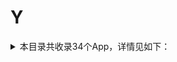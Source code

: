 # Y
<details>
<summary>
本目录共收录34个App，详情见如下：
</summary>

- [Youtube](https://quantumult.app/x/open-app/add-resource?remote-resource=%7B%22filter_remote%22%3A%20%5B%22https%3A%2F%2Fraw.githubusercontent.com%2Fzirawell%2FR-Store%2Fmain%2FRule%2FQuanX%2FAdblock%2FApp%2FY%2FYoutube%2Ffilter%2Fyoutube.list%2C%20tag%3DYoutube%22%5D%2C%22rewrite_remote%22%3A%20%5B%22https%3A%2F%2Fraw.githubusercontent.com%2Fzirawell%2FR-Store%2Fmain%2FRule%2FQuanX%2FAdblock%2FApp%2FY%2FYoutube%2Frewrite%2Fyoutube.conf%2C%20tag%3DYoutube%22%5D%7D)
- [一刻相册](https://quantumult.app/x/open-app/add-resource?remote-resource=%7B%22rewrite_remote%22%3A%20%5B%22https%3A%2F%2Fraw.githubusercontent.com%2Fzirawell%2FR-Store%2Fmain%2FRule%2FQuanX%2FAdblock%2FApp%2FY%2F%E4%B8%80%E5%88%BB%E7%9B%B8%E5%86%8C%2Frewrite%2Fbaidupcs.conf%2C%20tag%3D%E4%B8%80%E5%88%BB%E7%9B%B8%E5%86%8C%22%5D%7D)
- [一号店](https://quantumult.app/x/open-app/add-resource?remote-resource=%7B%22filter_remote%22%3A%20%5B%22https%3A%2F%2Fraw.githubusercontent.com%2Fzirawell%2FR-Store%2Fmain%2FRule%2FQuanX%2FAdblock%2FApp%2FY%2F%E4%B8%80%E5%8F%B7%E5%BA%97%2Ffilter%2Fyhd.list%2C%20tag%3D%E4%B8%80%E5%8F%B7%E5%BA%97%22%5D%2C%22rewrite_remote%22%3A%20%5B%22https%3A%2F%2Fraw.githubusercontent.com%2Fzirawell%2FR-Store%2Fmain%2FRule%2FQuanX%2FAdblock%2FApp%2FY%2F%E4%B8%80%E5%8F%B7%E5%BA%97%2Frewrite%2Fyhd.conf%2C%20tag%3D%E4%B8%80%E5%8F%B7%E5%BA%97%22%5D%7D)
- [一汽大众](https://quantumult.app/x/open-app/add-resource?remote-resource=%7B%22rewrite_remote%22%3A%20%5B%22https%3A%2F%2Fraw.githubusercontent.com%2Fzirawell%2FR-Store%2Fmain%2FRule%2FQuanX%2FAdblock%2FApp%2FY%2F%E4%B8%80%E6%B1%BD%E5%A4%A7%E4%BC%97%2Frewrite%2Ffawvw.conf%2C%20tag%3D%E4%B8%80%E6%B1%BD%E5%A4%A7%E4%BC%97%22%5D%7D)
- [一淘](https://quantumult.app/x/open-app/add-resource?remote-resource=%7B%22rewrite_remote%22%3A%20%5B%22https%3A%2F%2Fraw.githubusercontent.com%2Fzirawell%2FR-Store%2Fmain%2FRule%2FQuanX%2FAdblock%2FApp%2FY%2F%E4%B8%80%E6%B7%98%2Frewrite%2Fyitao.conf%2C%20tag%3D%E4%B8%80%E6%B7%98%22%5D%7D)
- [一点万象](https://quantumult.app/x/open-app/add-resource?remote-resource=%7B%22rewrite_remote%22%3A%20%5B%22https%3A%2F%2Fraw.githubusercontent.com%2Fzirawell%2FR-Store%2Fmain%2FRule%2FQuanX%2FAdblock%2FApp%2FY%2F%E4%B8%80%E7%82%B9%E4%B8%87%E8%B1%A1%2Frewrite%2Fmixc.conf%2C%20tag%3D%E4%B8%80%E7%82%B9%E4%B8%87%E8%B1%A1%22%5D%7D)
- [一起考教师](https://quantumult.app/x/open-app/add-resource?remote-resource=%7B%22rewrite_remote%22%3A%20%5B%22https%3A%2F%2Fraw.githubusercontent.com%2Fzirawell%2FR-Store%2Fmain%2FRule%2FQuanX%2FAdblock%2FApp%2FY%2F%E4%B8%80%E8%B5%B7%E8%80%83%E6%95%99%E5%B8%88%2Frewrite%2F17kjs.conf%2C%20tag%3D%E4%B8%80%E8%B5%B7%E8%80%83%E6%95%99%E5%B8%88%22%5D%7D)
- [云闪付](https://quantumult.app/x/open-app/add-resource?remote-resource=%7B%22filter_remote%22%3A%20%5B%22https%3A%2F%2Fraw.githubusercontent.com%2Fzirawell%2FR-Store%2Fmain%2FRule%2FQuanX%2FAdblock%2FApp%2FY%2F%E4%BA%91%E9%97%AA%E4%BB%98%2Ffilter%2FunionPay.list%2C%20tag%3D%E4%BA%91%E9%97%AA%E4%BB%98%22%5D%2C%22rewrite_remote%22%3A%20%5B%22https%3A%2F%2Fraw.githubusercontent.com%2Fzirawell%2FR-Store%2Fmain%2FRule%2FQuanX%2FAdblock%2FApp%2FY%2F%E4%BA%91%E9%97%AA%E4%BB%98%2Frewrite%2FunionPay.conf%2C%20tag%3D%E4%BA%91%E9%97%AA%E4%BB%98%22%5D%7D)
- [云鲸智能](https://quantumult.app/x/open-app/add-resource?remote-resource=%7B%22rewrite_remote%22%3A%20%5B%22https%3A%2F%2Fraw.githubusercontent.com%2Fzirawell%2FR-Store%2Fmain%2FRule%2FQuanX%2FAdblock%2FApp%2FY%2F%E4%BA%91%E9%B2%B8%E6%99%BA%E8%83%BD%2Frewrite%2Fnarwal.conf%2C%20tag%3D%E4%BA%91%E9%B2%B8%E6%99%BA%E8%83%BD%22%5D%7D)
- [云麦好轻](https://quantumult.app/x/open-app/add-resource?remote-resource=%7B%22rewrite_remote%22%3A%20%5B%22https%3A%2F%2Fraw.githubusercontent.com%2Fzirawell%2FR-Store%2Fmain%2FRule%2FQuanX%2FAdblock%2FApp%2FY%2F%E4%BA%91%E9%BA%A6%E5%A5%BD%E8%BD%BB%2Frewrite%2Fyunmai.conf%2C%20tag%3D%E4%BA%91%E9%BA%A6%E5%A5%BD%E8%BD%BB%22%5D%7D)
- [亚马逊](https://quantumult.app/x/open-app/add-resource?remote-resource=%7B%22rewrite_remote%22%3A%20%5B%22https%3A%2F%2Fraw.githubusercontent.com%2Fzirawell%2FR-Store%2Fmain%2FRule%2FQuanX%2FAdblock%2FApp%2FY%2F%E4%BA%9A%E9%A9%AC%E9%80%8A%2Frewrite%2Famazon.conf%2C%20tag%3D%E4%BA%9A%E9%A9%AC%E9%80%8A%22%5D%7D)
- [优酷视频](https://quantumult.app/x/open-app/add-resource?remote-resource=%7B%22filter_remote%22%3A%20%5B%22https%3A%2F%2Fraw.githubusercontent.com%2Fzirawell%2FR-Store%2Fmain%2FRule%2FQuanX%2FAdblock%2FApp%2FY%2F%E4%BC%98%E9%85%B7%E8%A7%86%E9%A2%91%2Ffilter%2Fyouku.list%2C%20tag%3D%E4%BC%98%E9%85%B7%E8%A7%86%E9%A2%91%22%5D%2C%22rewrite_remote%22%3A%20%5B%22https%3A%2F%2Fraw.githubusercontent.com%2Fzirawell%2FR-Store%2Fmain%2FRule%2FQuanX%2FAdblock%2FApp%2FY%2F%E4%BC%98%E9%85%B7%E8%A7%86%E9%A2%91%2Frewrite%2Fyouku.conf%2C%20tag%3D%E4%BC%98%E9%85%B7%E8%A7%86%E9%A2%91%22%5D%7D)
- [医考帮](https://quantumult.app/x/open-app/add-resource?remote-resource=%7B%22rewrite_remote%22%3A%20%5B%22https%3A%2F%2Fraw.githubusercontent.com%2Fzirawell%2FR-Store%2Fmain%2FRule%2FQuanX%2FAdblock%2FApp%2FY%2F%E5%8C%BB%E8%80%83%E5%B8%AE%2Frewrite%2Fyikaobang.conf%2C%20tag%3D%E5%8C%BB%E8%80%83%E5%B8%AE%22%5D%7D)
- [印象笔记](https://quantumult.app/x/open-app/add-resource?remote-resource=%7B%22rewrite_remote%22%3A%20%5B%22https%3A%2F%2Fraw.githubusercontent.com%2Fzirawell%2FR-Store%2Fmain%2FRule%2FQuanX%2FAdblock%2FApp%2FY%2F%E5%8D%B0%E8%B1%A1%E7%AC%94%E8%AE%B0%2Frewrite%2Fyinxiang.conf%2C%20tag%3D%E5%8D%B0%E8%B1%A1%E7%AC%94%E8%AE%B0%22%5D%7D)
- [友邦友享](https://quantumult.app/x/open-app/add-resource?remote-resource=%7B%22rewrite_remote%22%3A%20%5B%22https%3A%2F%2Fraw.githubusercontent.com%2Fzirawell%2FR-Store%2Fmain%2FRule%2FQuanX%2FAdblock%2FApp%2FY%2F%E5%8F%8B%E9%82%A6%E5%8F%8B%E4%BA%AB%2Frewrite%2Faia.conf%2C%20tag%3D%E5%8F%8B%E9%82%A6%E5%8F%8B%E4%BA%AB%22%5D%7D)
- [友邻优课](https://quantumult.app/x/open-app/add-resource?remote-resource=%7B%22rewrite_remote%22%3A%20%5B%22https%3A%2F%2Fraw.githubusercontent.com%2Fzirawell%2FR-Store%2Fmain%2FRule%2FQuanX%2FAdblock%2FApp%2FY%2F%E5%8F%8B%E9%82%BB%E4%BC%98%E8%AF%BE%2Frewrite%2Fylyk.conf%2C%20tag%3D%E5%8F%8B%E9%82%BB%E4%BC%98%E8%AF%BE%22%5D%7D)
- [央视频](https://quantumult.app/x/open-app/add-resource?remote-resource=%7B%22rewrite_remote%22%3A%20%5B%22https%3A%2F%2Fraw.githubusercontent.com%2Fzirawell%2FR-Store%2Fmain%2FRule%2FQuanX%2FAdblock%2FApp%2FY%2F%E5%A4%AE%E8%A7%86%E9%A2%91%2Frewrite%2Fcmgadx.conf%2C%20tag%3D%E5%A4%AE%E8%A7%86%E9%A2%91%22%5D%7D)
- [悠洗](https://quantumult.app/x/open-app/add-resource?remote-resource=%7B%22rewrite_remote%22%3A%20%5B%22https%3A%2F%2Fraw.githubusercontent.com%2Fzirawell%2FR-Store%2Fmain%2FRule%2FQuanX%2FAdblock%2FApp%2FY%2F%E6%82%A0%E6%B4%97%2Frewrite%2Fulife.conf%2C%20tag%3D%E6%82%A0%E6%B4%97%22%5D%7D)
- [易捷加油](https://quantumult.app/x/open-app/add-resource?remote-resource=%7B%22rewrite_remote%22%3A%20%5B%22https%3A%2F%2Fraw.githubusercontent.com%2Fzirawell%2FR-Store%2Fmain%2FRule%2FQuanX%2FAdblock%2FApp%2FY%2F%E6%98%93%E6%8D%B7%E5%8A%A0%E6%B2%B9%2Frewrite%2Fejoy.conf%2C%20tag%3D%E6%98%93%E6%8D%B7%E5%8A%A0%E6%B2%B9%22%5D%7D)
- [易校园](https://quantumult.app/x/open-app/add-resource?remote-resource=%7B%22rewrite_remote%22%3A%20%5B%22https%3A%2F%2Fraw.githubusercontent.com%2Fzirawell%2FR-Store%2Fmain%2FRule%2FQuanX%2FAdblock%2FApp%2FY%2F%E6%98%93%E6%A0%A1%E5%9B%AD%2Frewrite%2Fyixiaoyuan.conf%2C%20tag%3D%E6%98%93%E6%A0%A1%E5%9B%AD%22%5D%7D)
- [易车](https://quantumult.app/x/open-app/add-resource?remote-resource=%7B%22filter_remote%22%3A%20%5B%22https%3A%2F%2Fraw.githubusercontent.com%2Fzirawell%2FR-Store%2Fmain%2FRule%2FQuanX%2FAdblock%2FApp%2FY%2F%E6%98%93%E8%BD%A6%2Ffilter%2Fyiche.list%2C%20tag%3D%E6%98%93%E8%BD%A6%22%5D%2C%22rewrite_remote%22%3A%20%5B%22https%3A%2F%2Fraw.githubusercontent.com%2Fzirawell%2FR-Store%2Fmain%2FRule%2FQuanX%2FAdblock%2FApp%2FY%2F%E6%98%93%E8%BD%A6%2Frewrite%2Fyiche.conf%2C%20tag%3D%E6%98%93%E8%BD%A6%22%5D%7D)
- [映客直播](https://quantumult.app/x/open-app/add-resource?remote-resource=%7B%22rewrite_remote%22%3A%20%5B%22https%3A%2F%2Fraw.githubusercontent.com%2Fzirawell%2FR-Store%2Fmain%2FRule%2FQuanX%2FAdblock%2FApp%2FY%2F%E6%98%A0%E5%AE%A2%E7%9B%B4%E6%92%AD%2Frewrite%2Finke.conf%2C%20tag%3D%E6%98%A0%E5%AE%A2%E7%9B%B4%E6%92%AD%22%5D%7D)
- [曜影医疗](https://quantumult.app/x/open-app/add-resource?remote-resource=%7B%22rewrite_remote%22%3A%20%5B%22https%3A%2F%2Fraw.githubusercontent.com%2Fzirawell%2FR-Store%2Fmain%2FRule%2FQuanX%2FAdblock%2FApp%2FY%2F%E6%9B%9C%E5%BD%B1%E5%8C%BB%E7%96%97%2Frewrite%2Fyaoying.conf%2C%20tag%3D%E6%9B%9C%E5%BD%B1%E5%8C%BB%E7%96%97%22%5D%7D)
- [永安行](https://quantumult.app/x/open-app/add-resource?remote-resource=%7B%22rewrite_remote%22%3A%20%5B%22https%3A%2F%2Fraw.githubusercontent.com%2Fzirawell%2FR-Store%2Fmain%2FRule%2FQuanX%2FAdblock%2FApp%2FY%2F%E6%B0%B8%E5%AE%89%E8%A1%8C%2Frewrite%2Fyouonbike.conf%2C%20tag%3D%E6%B0%B8%E5%AE%89%E8%A1%8C%22%5D%7D)
- [永辉生活](https://quantumult.app/x/open-app/add-resource?remote-resource=%7B%22rewrite_remote%22%3A%20%5B%22https%3A%2F%2Fraw.githubusercontent.com%2Fzirawell%2FR-Store%2Fmain%2FRule%2FQuanX%2FAdblock%2FApp%2FY%2F%E6%B0%B8%E8%BE%89%E7%94%9F%E6%B4%BB%2Frewrite%2Fyonghui.conf%2C%20tag%3D%E6%B0%B8%E8%BE%89%E7%94%9F%E6%B4%BB%22%5D%7D)
- [猿辅导](https://quantumult.app/x/open-app/add-resource?remote-resource=%7B%22rewrite_remote%22%3A%20%5B%22https%3A%2F%2Fraw.githubusercontent.com%2Fzirawell%2FR-Store%2Fmain%2FRule%2FQuanX%2FAdblock%2FApp%2FY%2F%E7%8C%BF%E8%BE%85%E5%AF%BC%2Frewrite%2Fyuanfudao.conf%2C%20tag%3D%E7%8C%BF%E8%BE%85%E5%AF%BC%22%5D%7D)
- [盈宝证券](https://quantumult.app/x/open-app/add-resource?remote-resource=%7B%22rewrite_remote%22%3A%20%5B%22https%3A%2F%2Fraw.githubusercontent.com%2Fzirawell%2FR-Store%2Fmain%2FRule%2FQuanX%2FAdblock%2FApp%2FY%2F%E7%9B%88%E5%AE%9D%E8%AF%81%E5%88%B8%2Frewrite%2Fwinbull.conf%2C%20tag%3D%E7%9B%88%E5%AE%9D%E8%AF%81%E5%88%B8%22%5D%7D)
- [育之有道](https://quantumult.app/x/open-app/add-resource?remote-resource=%7B%22rewrite_remote%22%3A%20%5B%22https%3A%2F%2Fraw.githubusercontent.com%2Fzirawell%2FR-Store%2Fmain%2FRule%2FQuanX%2FAdblock%2FApp%2FY%2F%E8%82%B2%E4%B9%8B%E6%9C%89%E9%81%93%2Frewrite%2Fhydlight.conf%2C%20tag%3D%E8%82%B2%E4%B9%8B%E6%9C%89%E9%81%93%22%5D%7D)
- [育学园](https://quantumult.app/x/open-app/add-resource?remote-resource=%7B%22rewrite_remote%22%3A%20%5B%22https%3A%2F%2Fraw.githubusercontent.com%2Fzirawell%2FR-Store%2Fmain%2FRule%2FQuanX%2FAdblock%2FApp%2FY%2F%E8%82%B2%E5%AD%A6%E5%9B%AD%2Frewrite%2Fyuxueyuan.conf%2C%20tag%3D%E8%82%B2%E5%AD%A6%E5%9B%AD%22%5D%7D)
- [艺龙旅行](https://quantumult.app/x/open-app/add-resource?remote-resource=%7B%22rewrite_remote%22%3A%20%5B%22https%3A%2F%2Fraw.githubusercontent.com%2Fzirawell%2FR-Store%2Fmain%2FRule%2FQuanX%2FAdblock%2FApp%2FY%2F%E8%89%BA%E9%BE%99%E6%97%85%E8%A1%8C%2Frewrite%2Felong.conf%2C%20tag%3D%E8%89%BA%E9%BE%99%E6%97%85%E8%A1%8C%22%5D%7D)
- [萤石云视频](https://quantumult.app/x/open-app/add-resource?remote-resource=%7B%22rewrite_remote%22%3A%20%5B%22https%3A%2F%2Fraw.githubusercontent.com%2Fzirawell%2FR-Store%2Fmain%2FRule%2FQuanX%2FAdblock%2FApp%2FY%2F%E8%90%A4%E7%9F%B3%E4%BA%91%E8%A7%86%E9%A2%91%2Frewrite%2Fys7.conf%2C%20tag%3D%E8%90%A4%E7%9F%B3%E4%BA%91%E8%A7%86%E9%A2%91%22%5D%7D)
- [邮储信用卡](https://quantumult.app/x/open-app/add-resource?remote-resource=%7B%22rewrite_remote%22%3A%20%5B%22https%3A%2F%2Fraw.githubusercontent.com%2Fzirawell%2FR-Store%2Fmain%2FRule%2FQuanX%2FAdblock%2FApp%2FY%2F%E9%82%AE%E5%82%A8%E4%BF%A1%E7%94%A8%E5%8D%A1%2Frewrite%2Fpsbc.conf%2C%20tag%3D%E9%82%AE%E5%82%A8%E4%BF%A1%E7%94%A8%E5%8D%A1%22%5D%7D)
- [银盛通](https://quantumult.app/x/open-app/add-resource?remote-resource=%7B%22filter_remote%22%3A%20%5B%22https%3A%2F%2Fraw.githubusercontent.com%2Fzirawell%2FR-Store%2Fmain%2FRule%2FQuanX%2FAdblock%2FApp%2FY%2F%E9%93%B6%E7%9B%9B%E9%80%9A%2Ffilter%2Fysepay.list%2C%20tag%3D%E9%93%B6%E7%9B%9B%E9%80%9A%22%5D%7D)
- [阳光惠生活](https://quantumult.app/x/open-app/add-resource?remote-resource=%7B%22rewrite_remote%22%3A%20%5B%22https%3A%2F%2Fraw.githubusercontent.com%2Fzirawell%2FR-Store%2Fmain%2FRule%2FQuanX%2FAdblock%2FApp%2FY%2F%E9%98%B3%E5%85%89%E6%83%A0%E7%94%9F%E6%B4%BB%2Frewrite%2Fcebbank.conf%2C%20tag%3D%E9%98%B3%E5%85%89%E6%83%A0%E7%94%9F%E6%B4%BB%22%5D%7D)

</details>